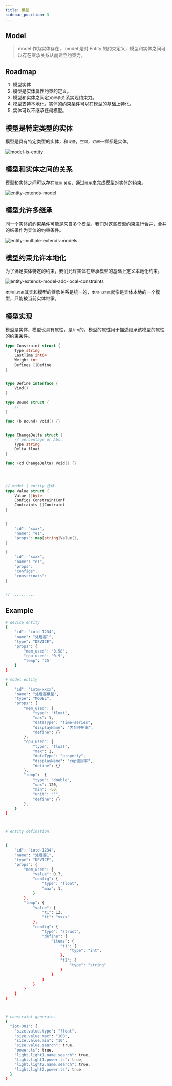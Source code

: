 ```yaml
---
title: 模型
sidebar_position: 3
---
```




## Model


> model 作为实体存在， model 是对 Entity 的约束定义，模型和实体之间可以存在继承关系从而建立约束力。

## Roadmap

1. 模型实体
2. 模型是实体属性约束的定义。
3. 模型和实体之间定义`继承`关系实现约束力。
4. 模型支持本地化，实体的约束条件可以在模型的基础上特化。
5. 实体可以不继承任何模型。




## 模型是特定类型的实体

模型是具有特定类型的实体，和`设备`，`空间`，`订阅`一样都是实体。

![model-is-entity](/images/core/model-is-entity.png)



## 模型和实体之间的关系

模型和实体之间可以存在`继承` `关系`，通过`继承`来完成模型对实体的约束。

![entity-extends-model](/images/core/entity-extends-model.png)


## 模型允许多继承

同一个实体的约束条件可能是来自多个模型，我们对这些模型约束进行合并，合并的结果作为实体的约束条件。

![entity-multiple-extends-models](/images/core/entity-multiple-extends-models.png)


## 模型约束允许本地化

为了满足实体特定的约束，我们允许实体在继承模型的基础上定义本地化约束。

![entity-extends-model-add-local-constraints](/images/core/entity-extends-model-add-local-constraints.png)


`本地化约束`其实和模型的继承关系是统一的，`本地化约束`就像是实体本地的一个模型，只能被当前实体继承。



## 模型实现

模型是实体，模型也具有属性，是k-v的，模型的属性用于描述继承该模型的属性的约束条件。


```go 
type Constraint struct {
    Type string 
    LastTime int64
    Weight int
    Defines []Define
}


type Define interface {
    Viod()
}

type Bound struct {
    // ...
}

func (b Bound) Void() {}


type ChangeDelta struct {
    // percentage or Abs.
    Type string 
    Delta float
}

func (cd ChangeDelta) Void() {}




// model | entity 合体.
type Value struct {
    Value []byte
    Configs ConstraintConf
    Contraints []Contraint
}


{
    "id": "xxxx",
    "name": "e1",
    "props": map[string]Value{},
}

{
    "id": "xxxx",
    "name": "e1",
    "props": 
    "configs",
    "constrinats":
}


// ..........

```


## Example

```bash
# device entity
{
    "id": "iotd-1234",
    "name": "处理器1",
    "type": "DEVICE",
    "props": {
        "mem_used": '0.58',
        "cpu_used": '0.9',
        "temp": '25'
    }
}

# model entity
{
    "id": "iotm-xxxx",
    "name": "处理器模型",
    "type": "MODEL",
    "props": {
        "mem_used": {
            "type": "float",
            "max": 1,
            "dataType": "time-series",
            "displayName": "内存使用率",
            "define": {}
        },
        "cpu_used": {
            "type": "float",
            "max": 1,
            "dataType": "property",
            "displayName": "cup使用率",
            "define": {}
        },
        "temp":  {
            "type": "double",
            "max": 120,
            "min": -50,
            "unit": "°",
            "define": {}
        },
    }
}



# entity defination.


{
    "id": "iotd-1234",
    "name": "处理器1",
    "type": "DEVICE",
    "props": {
        "mem_used": {
            "value": 0.7,
            "config": {
                "type": "float",
                "max": 1,
            }
        },
        "temp": {
            "value": {
                "t1": 12,
                "tt": "xxxx"
            },
            "config": {
                "type": "struct",
                "define": {
                    "items": {
                        "t1": {
                            "type": "int",
                        },
                        "t2": {
                            "type": "string"
                        }
                    }
                }
            }
        }
    }
}



# constraint generate.
{
  "iot-001": {
    "size.value.type": "float",
    "size.value.max": "100",
    "size.value.min": "10",
    "size.value.search": true,
    "power.ts": true,
    "light.light1.name.search": true,
    "light.light1.power.ts": true,
    "light.light2.name.search": true,
    "light.light2.power.ts": true
  }
}





```














